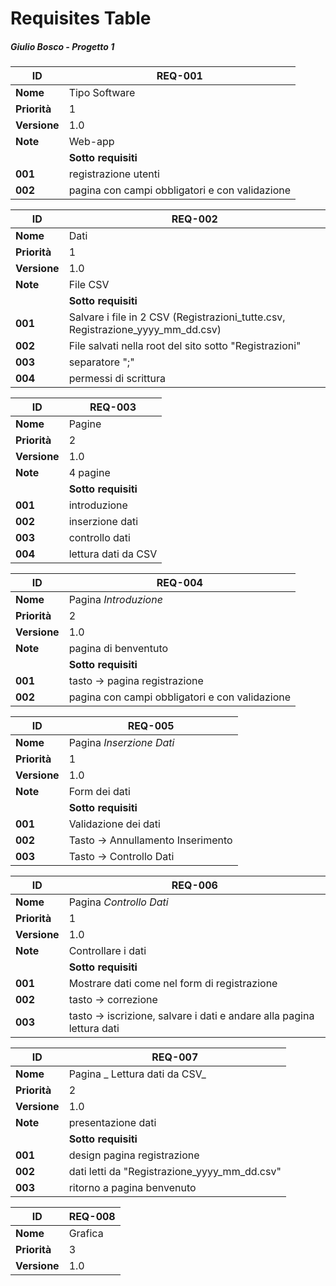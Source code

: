 # Requisites Table
##### Giulio Bosco - Progetto 1

|ID  |REQ-001                                        |
|----|------------------------------------------------|
|**Nome**    |Tipo Software |
|**Priorità**|1                     |
|**Versione**|1.0                   |
|**Note**    |Web-app|
|            |**Sotto requisiti** |
|**001**     | registrazione utenti  |
|**002**     | pagina con campi obbligatori e con validazione                |
  
|ID  |REQ-002                                       |
|----|------------------------------------------------|
|**Nome**    |Dati |
|**Priorità**|1                     |
|**Versione**|1.0                   |
|**Note**    |File CSV|
|            |**Sotto requisiti** |
|**001**     | Salvare i file in 2 CSV (Registrazioni_tutte.csv, Registrazione_yyyy_mm_dd.csv)  |
|**002**     | File salvati nella root del sito sotto "Registrazioni" |
|**003**     | separatore ";" |
|**004**     | permessi di scrittura |

|ID  |REQ-003                                    |
|----|------------------------------------------------|
|**Nome**    |Pagine |
|**Priorità**|2                     |
|**Versione**|1.0                   |
|**Note**    |4 pagine|
|            |**Sotto requisiti** |
|**001**     | introduzione  |
|**002**     | inserzione dati |
|**003**     | controllo dati |
|**004**     | lettura dati da CSV |

|ID  |REQ-004                                        |
|----|------------------------------------------------|
|**Nome**    | Pagina _Introduzione_ |
|**Priorità**|2                     |
|**Versione**|1.0                   |
|**Note**    |pagina di benventuto|
|            |**Sotto requisiti** |
|**001**     | tasto -> pagina registrazione  |
|**002**     | pagina con campi obbligatori e con validazione                |

|ID  |REQ-005                                       |
|----|------------------------------------------------|
|**Nome**    |Pagina _Inserzione Dati_ |
|**Priorità**|1                     |
|**Versione**|1.0                   |
|**Note**    |Form dei dati|
|            |**Sotto requisiti** |
|**001**     | Validazione dei dati  |
|**002**     | Tasto -> Annullamento Inserimento |
|**003**     | Tasto -> Controllo Dati |

|ID  |REQ-006                                        |
|----|------------------------------------------------|
|**Nome**    |Pagina _Controllo Dati_ |
|**Priorità**|1                     |
|**Versione**|1.0                   |
|**Note**    |Controllare i dati|
|            |**Sotto requisiti** |
|**001**     | Mostrare dati come nel form di registrazione |
|**002**     | tasto -> correzione |
|**003**     | tasto -> iscrizione, salvare i dati e andare alla pagina lettura dati |

|ID  |REQ-007                                        |
|----|------------------------------------------------|
|**Nome**    |Pagina _ Lettura dati da CSV_ |
|**Priorità**|2                    |
|**Versione**|1.0                   |
|**Note**    |presentazione dati|
|            |**Sotto requisiti** |
|**001**     | design pagina registrazione  |
|**002**     | dati letti da "Registrazione_yyyy_mm_dd.csv" |
|**003**     | ritorno a pagina benvenuto |

|ID  |REQ-008                                        |
|----|------------------------------------------------|
|**Nome**    | Grafica |
|**Priorità**|3                     |
|**Versione**|1.0                   |